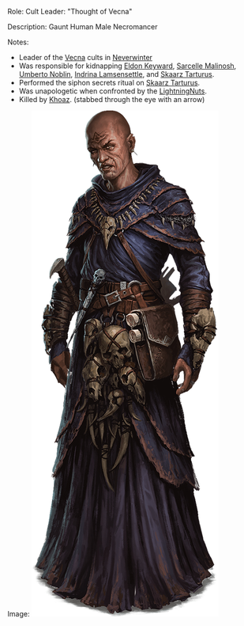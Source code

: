 Role: Cult Leader: "Thought of Vecna"

Description: Gaunt Human Male Necromancer

Notes:
- Leader of the [Vecna](<../Vecna.md>) cults in [Neverwinter](<../../LOCATIONS/Material Plane/Faerun/Neverwinter.md>)
- Was responsible for kidnapping [Eldon Keyward](<./Eldon Keyward.md>), [Sarcelle Malinosh](<./Sarcelle Malinosh.md>), [Umberto Noblin](<./Umberto Noblin.md>), [Indrina Lamsensettle](<./Indrina Lamsensettle.md>), and [Skaarz Tarturus](<../Skaarz Tarturus.md>).
- Performed the siphon secrets ritual on [Skaarz Tarturus](<../Skaarz Tarturus.md>).
- Was unapologetic when confronted by the [LightningNuts](<../../PC's/LightningNuts.md>).
- Killed by [Khoaz](<../../PC's/Khoaz.md>). (stabbed through the eye with an arrow)

Image: 
![10 - Jerot Galgin](<../../IMAGES/10 - Jerot Galgin.png>)